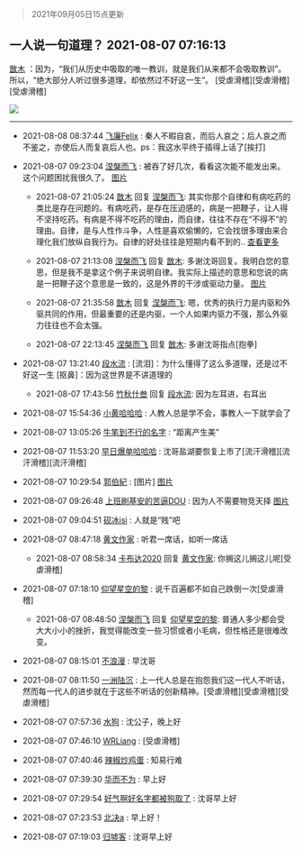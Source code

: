 > 2021年09月05日15点更新
<link rel="stylesheet" href="https://cdn.jsdelivr.net/gh/taotie6/sampleJSON@main/css/photo_show.css">


 ## 一人说一句道理？ 2021-08-07 07:16:13

 [㪚木](https://www.coolapk.com/feed/28970448?shareKey=YzM1Yjg3MDVlMjM5NjEzMTc4MmI~) ：因为，“我们从历史中吸取的唯一教训，就是我们从来都不会吸取教训”。
所以，“绝大部分人听过很多道理，却依然过不好这一生”。
[受虐滑稽][受虐滑稽][受虐滑稽] 

<div class="album">
<img class="img-item" src="http://image.coolapk.com/feed/2021/0126/07/1081091_bbda1653_7006_7048@640x360.gif" />
</div>

 ------- 

- 2021-08-08 08:37:44 [飞廉Felix](uid=900024) : 秦人不暇自哀，而后人哀之；后人哀之而不鉴之，亦使后人而复哀后人也。ps：我这水平终于插得上话了[挨打] 

- 2021-08-07 09:23:04 [涅槃而飞](uid=1128897) : 被吞了好几次，看看这次能不能发出来。这个问题困扰我很久了。 [图片](http://image.coolapk.com/feed/2021/0807/09/1128897_72715a1e_9383_4183@1080x1043.jpeg)

    - 2021-08-07 21:05:24 [㪚木](uid=1081091) 回复 [涅槃而飞](uid=1128897): 其实你那个自律和有病吃药的类比是存在问题的。有病吃药，是存在压迫感的，病是一把鞭子，让人得不坚持吃药。有病是不得不吃药的理由，而自律，往往不存在“不得不”的理由。自律，是与人性作斗争，人性是喜欢偷懒的，它会找很多理由来合理化我们放纵自我行为。自律的好处往往是短期内看不到的.. <a href="/feed/replyList?id=222116913">查看更多</a> 

    - 2021-08-07 21:13:08 [涅槃而飞](uid=1128897) 回复 [㪚木](uid=1081091): 多谢沈哥回复。我明白您的意思，但是我不是拿这个例子来说明自律。我实际上描述的意思和您说的病是一把鞭子这个意思是一致的，这是外界的干涉或驱动力量。 [图片](http://image.coolapk.com/feed/2021/0807/21/1128897_fca77ef0_1987_2977@1077x1056.jpeg)

    - 2021-08-07 21:35:58 [㪚木](uid=1081091) 回复 [涅槃而飞](uid=1128897): 嗯，优秀的执行力是内驱和外驱共同的作用，但最重要的还是内驱，一个人如果内驱力不强，那么外驱力往往也不会太强。 

    - 2021-08-07 22:13:45 [涅槃而飞](uid=1128897) 回复 [㪚木](uid=1081091): 多谢沈哥指点[抱拳] 

- 2021-08-07 13:21:40 [段水流](uid=735202) : [流泪]：为什么懂得了这么多道理，还是过不好这一生
[抠鼻]：因为这世界是不讲道理的 

    - 2021-08-07 17:43:56 [竹秋什叁](uid=2319428) 回复 [段水流](uid=735202): 因为左耳进，右耳出 

- 2021-08-07 15:54:36 [小黄哈哈哈](uid=2009157) : 人教人总是学不会，事教人一下就学会了 

- 2021-08-07 13:05:26 [牛笔到不行的名字](uid=2374460) : “距离产生美” 

- 2021-08-07 11:53:20 [早日爆单哈哈哈](uid=2188936) : 沈哥盐湖要恢复上市了[流汗滑稽][流汗滑稽][流汗滑稽] 

- 2021-08-07 10:29:54 [郭伯紀](uid=2859803) : [图片] [图片](http://image.coolapk.com/feed/2021/0807/10/2859803_470fe1b7_3393_0324@656x437.jpeg)

- 2021-08-07 09:26:48 [上班刷基安的苦逼DOU](uid=919898) : 因为人不需要物竞天择 [图片](http://image.coolapk.com/feed/2021/0807/09/919898_f97f92fd_9606_9722@1080x1080.jpeg)

- 2021-08-07 09:04:51 [砚冰isi](uid=2159667) : 人就是“贱”吧 

- 2021-08-07 08:47:18 [黄文作家](uid=1758756) : 听君一席话，如听一席话 

    - 2021-08-07 08:58:34 [卡布达2020](uid=696546) 回复 [黄文作家](uid=1758756): 你搁这儿搁这儿呢[受虐滑稽] 

- 2021-08-07 07:18:10 [仰望星空的黎](uid=1961388) : 说千百遍都不如自己跌倒一次[受虐滑稽] 

    - 2021-08-07 08:48:50 [涅槃而飞](uid=1128897) 回复 [仰望星空的黎](uid=1961388): 普通人多少都会受大大小小的挫折，我觉得能改变一些习惯或者小毛病，但性格还是很难改变。 

- 2021-08-07 08:15:01 [不浪漫](uid=1293716) : 早沈哥 

- 2021-08-07 08:11:50 [一洲陆沉](uid=889471) : 上一代人总是在抱怨我们这一代人不听话，然而每一代人的进步就在于这些不听话的创新精神。[受虐滑稽][受虐滑稽][受虐滑稽] 

- 2021-08-07 07:57:36 [水狗](uid=1827990) : 沈公子，晚上好 

- 2021-08-07 07:46:10 [WRLiang](uid=533595) : [受虐滑稽] 

- 2021-08-07 07:40:46 [辣椒炒鸡蛋](uid=2852143) : 知易行难 

- 2021-08-07 07:39:30 [华而不为](uid=1212555) : 早上好 

- 2021-08-07 07:29:54 [好气啊好名字都被狗取了](uid=1229616) : 沈哥早上好 

- 2021-08-07 07:23:53 [北决a](uid=1918537) : 早上好！ 

- 2021-08-07 07:19:03 [归墟客](uid=3287587) : 沈哥早上好 

